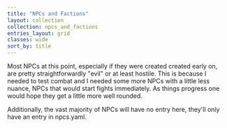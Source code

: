 ```yaml
---
title: "NPCs and Factions"
layout: collection
collection: npcs_and_factions
entries_layout: grid
classes: wide
sort_by: title
---
```

<!-- TODO: here add link to  yaml etc -->
<!-- NPCs are in two places, npcs.csv (which is used for automation, cards, etc.) and the more detailed text posts on this page. Ideally, every NPC would exist in both. Instead there are several NPCs that only exist in one form or the other right now. Some NPCs like Legions are unlikely to see an entry in npcs.csv due to the way they are generated, some NPCs in npcs.csv are fairly minor and have not gotten an entry here yet. -->

Most NPCs at this point, especially if they were created created early on, are pretty straightforwardly "evil" or at least hostile. This is because I needed to test combat and I needed some more NPCs with a little less nuance, NPCs that would start fights immediately. As things progress one would hope they get a little more well rounded.

Additionally, the vast majority of NPCs will have no entry here, they'll only have an entry in npcs.yaml.

